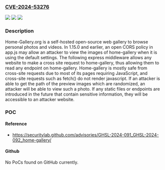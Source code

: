### [CVE-2024-53276](https://cve.mitre.org/cgi-bin/cvename.cgi?name=CVE-2024-53276)
![](https://img.shields.io/static/v1?label=Product&message=home-gallery&color=blue)
![](https://img.shields.io/static/v1?label=Version&message=%3C%3D%201.15.0%20&color=brightgreen)
![](https://img.shields.io/static/v1?label=Vulnerability&message=CWE-942%3A%20Permissive%20Cross-domain%20Policy%20with%20Untrusted%20Domains&color=brightgreen)

### Description

Home-Gallery.org is a self-hosted open-source web gallery to browse personal photos and videos. In 1.15.0 and earlier, an open CORS policy in app.js may allow an attacker to view the images of home-gallery when it is using the default settings. The following express middleware allows any website to make a cross site request to home-gallery, thus allowing them to read any endpoint on home-gallery. Home-gallery is mostly safe from cross-site requests due to most of its pages requiring JavaScript, and cross-site requests such as fetch() do not render javascript. If an attacker is able to get the path of the preview images which are randomized, an attacker will be able to view such a photo. If any static files or endpoints are introduced in the future that contain sensitive information, they will be accessible to an attacker website.

### POC

#### Reference
- https://securitylab.github.com/advisories/GHSL-2024-091_GHSL-2024-092_home-gallery/

#### Github
No PoCs found on GitHub currently.

